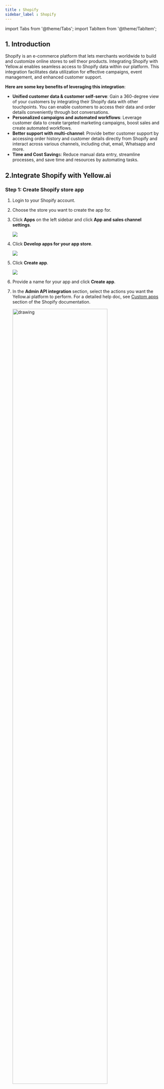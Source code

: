 ```yaml
---
title : Shopify
sidebar_label : Shopify
---
```


import Tabs from '@theme/Tabs';
import TabItem from '@theme/TabItem';

## 1. Introduction

Shopify is an e-commerce platform that lets merchants worldwide to build and customize online stores to sell theor products. Integrating Shopify with Yellow.ai enables seamless access to Shopify data within our platform. This integration facilitates data utilization for effective campaigns, event management, and enhanced customer support. 

**Here are some key benefits of leveraging this integration**:

* **Unified customer data & customer self-serve**: Gain a 360-degree view of your customers by integrating their Shopify data with other touchpoints. You can enable customers to access their data and order details conveniently through bot conversations.
* **Personalized campaigns and automated workflows**: Leverage customer data to create targeted marketing campaigns, boost sales and create automated workflows.
* **Better support with multi-channel**: Provide better customer support by accessing order history and customer details directly from Shopify and interact across various channels, including chat, email, Whatsapp and more.
* **Time and Cost Saving**s: Reduce manual data entry, streamline processes, and save time and resources by automating tasks.


## 2.Integrate Shopify with Yellow.ai

### Step 1: Create Shopify store app

1. Login to your Shopify account.
2. Choose the store you want to create the app for.
3. Click **Apps** on the left sidebar and click **App and sales channel settings**.

   ![](https://i.imgur.com/QbXxgpt.jpg)
4. Click **Develop apps for your app store**.

   ![](https://i.imgur.com/2RMAFEX.png)

5. Click **Create app**.

   ![](https://i.imgur.com/9wGLsYQ.png)
6. Provide a name for your app and click **Create app**.
7. In the **Admin API integration** section, select the actions you want the Yellow.ai platform to perform. For a detailed help doc, see [Custom apps](https://help.shopify.com/en/manual/apps/custom-apps) section of the Shopify documentation.

   <img src="https://i.imgur.com/vDx7dQ1.png" alt="drawing" width="80%"/>
  

8. In **Shopify admin**, choose both *Read* and *Write* access to following scopes.

  <img src="https://i.imgur.com/ULr6bbW.png" width="70%"/>

  Scope | Description
  ------ | ----------
  Customers | Access and manage customers, including their addresses, order history, and segments.
  Orders | Retrieve and manage orders, transactions, fulfillments, and abandoned checkouts.
  Products | View and manage products, variants, and collections.
  Returns | View and manage return orders.
  Script tags | View and manage javascript tags for store front and order status pages.


### Step 2: Get Admin API access credentials

* Go to **API credentials** section and copy the **Admin API access token** and **API secret key**.

   ![](https://i.imgur.com/GoqZ8fk.png)


### Step 3: Connect the Shopify Store App with Yellow.ai

You need to use the API token to establish integration with Yellow.ai as explained below:

1. Go to the [yellow.ai platform].
2. Go to the bot and navigate to **Integrations**.

   
   <img src="https://i.imgur.com/ctLEU4H.png" alt="drawing" width="65%"/>

3. Type shopify in the **Search** box, and select **Shopify Shop** from the list.
4. Scroll down to **Add account** and fill in the required details.

   ![](https://i.imgur.com/UFJlKRz.png)

   Option | Description
   ------ | -----------
   **Give accout name** | Provide a name to Shopify account to be connected. 
   **Shop Name** | Name of your shop in Shopify. The shop name should be taken from the Shopify store URL, for example if the merchant store URL is yellowxyz.myshopify.com,the shop name would be yellowxyz.
   **Admin API Access Token** | Copy and paste this from your Shopify store (refer step 8). Please only enter the Admin API access token that is displayed during the app creation process on Shopify.
   **API Secret Key** | Copy and paste this from your Shopify store (refer step 8)
   **Domain name** | Domain name refers to the URL or web address that directs customers to your online store. For example, yellowxyz.myshopify.com.



5. Click **Connect**.

   If the integration is successful, You can see the **Shopify Shop** app on the **Integrations** page. With this, the connection has been established between the integration app and your Shopify account.


:::note
Please ensure that you enter your store name exactly as it is in the **Shopify** account.
:::

***



## 3. Shopify user data syncing in User 360/Engage

This integration automates the creation of user records in User 360 using Shopify event data. By default, it is configured to capture userIds, emails, and phone numbers. Additionally, the integration enables the automatic synchronization of the following event data with User 360. This empowers User 360 as a valuable resource for personalized and effective user engagement strategies.

### Supported standard user properties from Shopify events

The following standard user properties are automatically added or updated in User 360 directly from Shopify events.

* userId
* email
* firstName
* phone
* city
* country



### Supported Shopify events syncing in User 360

The integration enables the automatic synchronization of the following event data with User 360. This empowers User 360 as a valuable resource for personalized and effective user engagement strategies.

   <img src="https://i.imgur.com/1WBYJEt.png"/>


The following table provides a comprehensive list of Shopify events along with their descriptions and sample use cases.



  | Event  | Description    | Sample use cases      |
  |--------|----------------|----------------------|
  | shopifyNewOrder  | A new order is created in the Shopify store.   | Trigger order confirmation email or update inventory when a new order is created in your Shopify store.                                  |
  | shopifyNewProduct  | A new product has been added to the Shopify store.  | Update product catalog, create product listings, or send a WhatsApp notification when a new product is added to your Shopify store.  |
  | shopifyOrderCancelled | An order is cancelled. | Handle order cancellation: Update inventory levels, refund payments, or notify customers when their orders are canceled. |
  | shopifyOrderFulfilled | An order was fulfilled or completed.   | Update shipping information, send shipping notifications to the customer, or update order status when an order is fulfilled or completed.  |
  | shopifyOrderPaid      | Payment made for an order. | Send payment receipt, or update financial record when a payment is made for an order.   |
  | shopifyRefundCreated  | A refund was created for an order.  | Update financial records, notify customers about their refund, or adjust inventory levels when a refund is issued for an order. |
  | shopifyReturnRequest | A return request is initiated. | Helpful for handling return-related processes, such as notifying customers and managing inventory. |
  | shopifyNewCustomer    | A new customer is registered.  | Add the customer to User 360, send welcome email, or track customer acquisition when a new customer registers in your Shopify store. |
  | shopifyCustomerUpdate | A customer’s profile details have been updated. | Keep your customer database up to date or send profile change notification when a customer's profile details are updated. |
  | shopifyCheckoutCreated| Order checkout is initiated in Shopify. | Track order progress when an order checkout is initiated in your Shopify store.    |
  | shopifyOrdersUpdated  | Shopify order is updated.  | Monitor order changes, adjust inventory, or notify the customer on order updates to handle order updates in Shopify store.  |
  | shopifyCartCreate     | A cart is created in Shopify.   | Track shopping cart activity, gather data on abandoned carts, or initiate cart-related marketing efforts when a cart is created in Shopify store. |


:::note
To know how to run campaigns based on Shopify events, see [here](#run-campaigns-based-on-shopify-events).
:::

### Payload samples of Shopify events in User 360

The following are the event schemas associated with various Shopify events. These event schemas define the structure and data that get sent to the CDP when specific events occur in your Shopify store.

<Tabs class="tabs-schema">


<TabItem value="shopifyCartCreate" label="shopifyCartCreate" default>

**From SDK**

```js
{
    "token": "c1-830e691d16f1093cfcde75960320d9cd",
    "note": "",
    "attributes": {},
    "original_total_price": 3000,
    "total_price": 3000,
    "total_discount": 0,
    "total_weight": 0,
    "item_count": 1,
    "items": [
        {
            "id": 43453026762901,
            "properties": {},
            "quantity": 1,
            "variant_id": 43453026762901,
            "key": "43453026762901:159c30471db14672fe636da24f9346f2",
            "title": "Adania Pant - Black",
            "price": 3000,
            "original_price": 3000,
            "discounted_price": 3000,
            "line_price": 3000,
            "original_line_price": 3000,
            "total_discount": 0,
            "discounts": [],
            "sku": "",
            "grams": 0,
            "vendor": "twewr",
            "taxable": true,
            "product_id": 7907558064277,
            "product_has_only_default_variant": false,
            "gift_card": false,
            "final_price": 3000,
            "final_line_price": 3000,
            "url": "/products/adania-pant?variant=43453026762901",
            "featured_image": {
                "aspect_ratio": 0.714,
                "alt": "Adania Pant",
                "height": 2048,
                "url": "https://cdn.shopify.com/s/files/1/0458/0252/0725/files/2015-03-30_Jake_Look_16_20656_16533.jpg?v=1684943817",
                "width": 1462
            },
            "image": "https://cdn.shopify.com/s/files/1/0458/0252/0725/files/2015-03-30_Jake_Look_16_20656_16533.jpg?v=1684943817",
            "handle": "adania-pant",
            "requires_shipping": true,
            "product_type": "",
            "product_title": "Adania Pant",
            "product_description": "\\nThis is a demonstration store. You can purchase products like this from Baby & Company\\nSuper stretch Adaina Pant offers the classic skinny with all the fun bits. Zip closure at back with concealed zip openings at ankles. By Malene Birger. Color Blue.  90% Polyamide, 10% Elastane. Made in China. Ashley is wearing a European 36. ",
            "variant_title": "Black",
            "variant_options": [
                "Black"
            ],
            "options_with_values": [
                {
                    "name": "Color",
                    "value": "Black"
                }
            ],
            "line_level_discount_allocations": [],
            "line_level_total_discount": 0,
            "quantity_rule": {
                "min": 1,
                "max": null,
                "increment": 1
            },
            "has_components": false
        }
    ],
    "requires_shipping": true,
    "currency": "INR",
    "items_subtotal_price": 3000,
    "cart_level_discount_applications": [],
    "userId": "x1660667398488_WIv23Iv-fr-McW_SZme-l"
}


```

</TabItem>



<TabItem value="ShopifyCheckoutCreated" label="ShopifyCheckoutCreated" default>

```js
{
    "id": 35481578373269,
    "token": "3d58ad45d661cd34d882fda5c68a36b8",
    "cart_token": "c1-830e691d16f1093cfcde75960320d9cd",
    "email": null,
    "gateway": null,
    "buyer_accepts_marketing": false,
    "buyer_accepts_sms_marketing": false,
    "sms_marketing_phone": null,
    "created_at": "2023-09-22T12:13:51+00:00",
    "updated_at": "2023-09-22T08:13:59-04:00",
    "landing_site": "/",
    "note": "",
    "note_attributes": [],
    "referring_site": "",
    "shipping_lines": [],
    "shipping_address": [],
    "taxes_included": false,
    "total_weight": 0,
    "currency": "INR",
    "completed_at": null,
    "phone": null,
    "customer_locale": "en-IN",
    "line_items": [
        {
            "key": "43453026762901",
            "fulfillment_service": "manual",
            "gift_card": false,
            "grams": 0,
            "presentment_title": "Adania Pant",
            "presentment_variant_title": "Black",
            "product_id": 7907558064277,
            "quantity": 1,
            "requires_shipping": true,
            "sku": "",
            "tax_lines": [
                {
                    "position": 1,
                    "price": "2.70",
                    "rate": 0.09,
                    "title": "CGST",
                    "source": "Shopify",
                    "compare_at": null,
                    "zone": "country",
                    "channel_liable": false,
                    "identifier": null
                }
            ],
            "taxable": true,
            "title": "Adania Pant",
            "variant_id": 43453026762901,
            "variant_title": "Black",
            "variant_price": "30.00",
            "vendor": "twewr",
            "unit_price_measurement": {
                "measured_type": null,
                "quantity_value": null,
                "quantity_unit": null,
                "reference_value": null,
                "reference_unit": null
            },
            "compare_at_price": null,
            "line_price": "30.00",
            "price": "30.00",
            "applied_discounts": [],
            "destination_location_id": null,
            "user_id": null,
            "rank": null,
            "origin_location_id": null,
            "properties": null
        }
    ],
    "name": "#35481578373269",
    "abandoned_checkout_url": "https://twewr.myshopify.com/45802520725/checkouts/ac/c1-830e691d16f1093cfcde75960320d9cd/recover?key=a745691198001ff07b2f08d7233541a8",
    "discount_codes": [],
    "tax_lines": [
        {
            "price": "2.70",
            "rate": 0.09,
            "title": "CGST"
        }
    ],
    "presentment_currency": "INR",
    "source_name": "web",
    "total_line_items_price": "30.00",
    "total_tax": "2.70",
    "total_discounts": "0.00",
    "subtotal_price": "30.00",
    "total_price": "32.70",
    "total_duties": "0.00",
    "device_id": null,
    "user_id": null,
    "location_id": null,
    "source_identifier": null,
    "source_url": null,
    "source": null,
    "closed_at": null
}


```

</TabItem>

  
<TabItem value="shopifyNewOrder" label="shopifyNewOrder" default>


```json
{
    "id": 5159806763157,
    "admin_graphql_api_id": "gid://shopify/Order/5159806763157",
    "app_id": 580111,
    "browser_ip": "49.43.249.107",
    "buyer_accepts_marketing": false,
    "cancel_reason": null,
    "cancelled_at": null,
    "cart_token": "c1-830e691d16f1093cfcde75960320d9cd",
    "checkout_id": 35481578373269,
    "checkout_token": "3d58ad45d661cd34d882fda5c68a36b8",
    "client_details": {
        "accept_language": "en-IN",
        "browser_height": null,
        "browser_ip": "49.43.249.107",
        "browser_width": null,
        "session_hash": null,
        "user_agent": "Mozilla/5.0 (Macintosh; Intel Mac OS X 10_15_7) AppleWebKit/537.36 (KHTML, like Gecko) Chrome/116.0.0.0 Safari/537.36"
    },
    "closed_at": null,
    "company": null,
    "confirmation_number": "XPLMPXRME",
    "confirmed": true,
    "contact_email": "tom@gmail.com",
    "created_at": "2023-09-22T08:14:46-04:00",
    "currency": "INR",
    "current_subtotal_price": "30.00",
    "current_subtotal_price_set": {
        "shop_money": {
            "amount": "30.00",
            "currency_code": "INR"
        },
        "presentment_money": {
            "amount": "30.00",
            "currency_code": "INR"
        }
    },
    "current_total_additional_fees_set": null,
    "current_total_discounts": "0.00",
    "current_total_discounts_set": {
        "shop_money": {
            "amount": "0.00",
            "currency_code": "INR"
        },
        "presentment_money": {
            "amount": "0.00",
            "currency_code": "INR"
        }
    },
    "current_total_duties_set": null,
    "current_total_price": "30.00",
    "current_total_price_set": {
        "shop_money": {
            "amount": "30.00",
            "currency_code": "INR"
        },
        "presentment_money": {
            "amount": "30.00",
            "currency_code": "INR"
        }
    },
    "current_total_tax": "0.00",
    "current_total_tax_set": {
        "shop_money": {
            "amount": "0.00",
            "currency_code": "INR"
        },
        "presentment_money": {
            "amount": "0.00",
            "currency_code": "INR"
        }
    },
    "customer_locale": "en-IN",
    "device_id": null,
    "discount_codes": [],
    "email": "tom@gmail.com",
    "estimated_taxes": false,
    "financial_status": "paid",
    "fulfillment_status": null,
    "landing_site": "/",
    "landing_site_ref": null,
    "location_id": null,
    "merchant_of_record_app_id": null,
    "name": "#1085",
    "note": null,
    "note_attributes": [],
    "number": 85,
    "order_number": 1085,
    "order_status_url": "https://twewr.myshopify.com/45802520725/orders/24a0946393b4889192c0d7056751e889/authenticate?key=c60f3a72f52578b00cc7cb8551811cbc",
    "original_total_additional_fees_set": null,
    "original_total_duties_set": null,
    "payment_gateway_names": [
        "bogus"
    ],
    "phone": null,
    "po_number": null,
    "presentment_currency": "INR",
    "processed_at": "2023-09-22T08:14:43-04:00",
    "reference": "6925f7d584e825b7f3fdbf5de7b3a5e1",
    "referring_site": "",
    "source_identifier": "6925f7d584e825b7f3fdbf5de7b3a5e1",
    "source_name": "web",
    "source_url": null,
    "subtotal_price": "30.00",
    "subtotal_price_set": {
        "shop_money": {
            "amount": "30.00",
            "currency_code": "INR"
        },
        "presentment_money": {
            "amount": "30.00",
            "currency_code": "INR"
        }
    },
    "tags": "",
    "tax_exempt": false,
    "tax_lines": [],
    "taxes_included": false,
    "test": true,
    "token": "24a0946393b4889192c0d7056751e889",
    "total_discounts": "0.00",
    "total_discounts_set": {
        "shop_money": {
            "amount": "0.00",
            "currency_code": "INR"
        },
        "presentment_money": {
            "amount": "0.00",
            "currency_code": "INR"
        }
    },
    "total_line_items_price": "30.00",
    "total_line_items_price_set": {
        "shop_money": {
            "amount": "30.00",
            "currency_code": "INR"
        },
        "presentment_money": {
            "amount": "30.00",
            "currency_code": "INR"
        }
    },
    "total_outstanding": "0.00",
    "total_price": "30.00",
    "total_price_set": {
        "shop_money": {
            "amount": "30.00",
            "currency_code": "INR"
        },
        "presentment_money": {
            "amount": "30.00",
            "currency_code": "INR"
        }
    },
    "total_shipping_price_set": {
        "shop_money": {
            "amount": "0.00",
            "currency_code": "INR"
        },
        "presentment_money": {
            "amount": "0.00",
            "currency_code": "INR"
        }
    },
    "total_tax": "0.00",
    "total_tax_set": {
        "shop_money": {
            "amount": "0.00",
            "currency_code": "INR"
        },
        "presentment_money": {
            "amount": "0.00",
            "currency_code": "INR"
        }
    },
    "total_tip_received": "0.00",
    "total_weight": 0,
    "updated_at": "2023-09-22T08:14:47-04:00",
    "user_id": null,
    "billing_address": {
        "first_name": null,
        "address1": "Chennai",
        "phone": "90909 09090",
        "city": "Chennai",
        "zip": "600012",
        "province": "Tamil Nadu",
        "country": "India",
        "last_name": "Baid",
        "address2": "Chennai",
        "company": null,
        "latitude": 13.098633,
        "longitude": 80.2596083,
        "name": "Baid",
        "country_code": "IN",
        "province_code": "TN"
    },
    "customer": {
        "id": 6989864763541,
        "email": "tom@gmail.com",
        "accepts_marketing": false,
        "created_at": "2023-09-22T08:14:44-04:00",
        "updated_at": "2023-09-22T08:14:46-04:00",
        "first_name": null,
        "last_name": "Baid",
        "state": "disabled",
        "note": null,
        "verified_email": true,
        "multipass_identifier": null,
        "tax_exempt": false,
        "phone": null,
        "email_marketing_consent": {
            "state": "not_subscribed",
            "opt_in_level": "single_opt_in",
            "consent_updated_at": null
        },
        "sms_marketing_consent": null,
        "tags": "",
        "currency": "INR",
        "accepts_marketing_updated_at": "2023-09-22T08:14:44-04:00",
        "marketing_opt_in_level": null,
        "tax_exemptions": [],
        "admin_graphql_api_id": "gid://shopify/Customer/6989864763541",
        "default_address": {
            "id": 8320474546325,
            "customer_id": 6989864763541,
            "first_name": null,
            "last_name": "Baid",
            "company": null,
            "address1": "Chennai",
            "address2": "Chennai",
            "city": "Chennai",
            "province": "Tamil Nadu",
            "country": "India",
            "zip": "600012",
            "phone": "90909 09090",
            "name": "Baid",
            "province_code": "TN",
            "country_code": "IN",
            "country_name": "India",
            "default": true
        }
    },
    "discount_applications": [],
    "fulfillments": [],
    "line_items": [
        {
            "id": 12623712354453,
            "admin_graphql_api_id": "gid://shopify/LineItem/12623712354453",
            "fulfillable_quantity": 1,
            "fulfillment_service": "manual",
            "fulfillment_status": null,
            "gift_card": false,
            "grams": 0,
            "name": "Adania Pant - Black",
            "price": "30.00",
            "price_set": {
                "shop_money": {
                    "amount": "30.00",
                    "currency_code": "INR"
                },
                "presentment_money": {
                    "amount": "30.00",
                    "currency_code": "INR"
                }
            },
            "product_exists": true,
            "product_id": 7907558064277,
            "properties": [],
            "quantity": 1,
            "requires_shipping": true,
            "sku": "",
            "taxable": true,
            "title": "Adania Pant",
            "total_discount": "0.00",
            "total_discount_set": {
                "shop_money": {
                    "amount": "0.00",
                    "currency_code": "INR"
                },
                "presentment_money": {
                    "amount": "0.00",
                    "currency_code": "INR"
                }
            },
            "variant_id": 43453026762901,
            "variant_inventory_management": "shopify",
            "variant_title": "Black",
            "vendor": "twewr",
            "tax_lines": [],
            "duties": [],
            "discount_allocations": []
        }
    ],
    "payment_terms": null,
    "refunds": [],
    "shipping_address": {
        "first_name": null,
        "address1": "Chennai",
        "phone": "90909 09090",
        "city": "Chennai",
        "zip": "600012",
        "province": "Tamil Nadu",
        "country": "India",
        "last_name": "Baid",
        "address2": "Chennai",
        "company": null,
        "latitude": 13.098633,
        "longitude": 80.2596083,
        "name": "Baid",
        "country_code": "IN",
        "province_code": "TN"
    },
    "shipping_lines": [
        {
            "id": 4303065809045,
            "carrier_identifier": "650f1a14fa979ec5c74d063e968411d4",
            "code": "Standard",
            "discounted_price": "0.00",
            "discounted_price_set": {
                "shop_money": {
                    "amount": "0.00",
                    "currency_code": "INR"
                },
                "presentment_money": {
                    "amount": "0.00",
                    "currency_code": "INR"
                }
            },
            "phone": null,
            "price": "0.00",
            "price_set": {
                "shop_money": {
                    "amount": "0.00",
                    "currency_code": "INR"
                },
                "presentment_money": {
                    "amount": "0.00",
                    "currency_code": "INR"
                }
            },
            "requested_fulfillment_service_id": null,
            "source": "shopify",
            "title": "Standard",
            "tax_lines": [],
            "discount_allocations": []
        }
    ]
}

```

</TabItem>

<TabItem value="shopifyOrderFulfilled" label="shopifyOrderFulfilled" default>

```js
{
  "id": 820982911946154500,
  "admin_graphql_api_id": "gid://shopify/Order/820982911946154508",
  "app_id": null,
  "browser_ip": null,
  "buyer_accepts_marketing": true,
  "cancel_reason": "customer",
  "cancelled_at": "2021-12-31T19:00:00-05:00",
  "cart_token": null,
  "checkout_id": null,
  "checkout_token": null,
  "closed_at": null,
  "confirmed": false,
  "contact_email": "jon@example.com",
  "created_at": "2021-12-31T19:00:00-05:00",
  "currency": "USD",
  "current_subtotal_price": "398.00",
  "current_subtotal_price_set": {
    "shop_money": {
      "amount": "398.00",
      "currency_code": "USD"
    },
    "presentment_money": {
      "amount": "398.00",
      "currency_code": "USD"
    }
  },
  "current_total_discounts": "0.00",
  "current_total_discounts_set": {
    "shop_money": {
      "amount": "0.00",
      "currency_code": "USD"
    },
    "presentment_money": {
      "amount": "0.00",
      "currency_code": "USD"
    }
  },
  "current_total_duties_set": null,
  "current_total_price": "398.00",
  "current_total_price_set": {
    "shop_money": {
      "amount": "398.00",
      "currency_code": "USD"
    },
    "presentment_money": {
      "amount": "398.00",
      "currency_code": "USD"
    }
  },
  "current_total_tax": "0.00",
  "current_total_tax_set": {
    "shop_money": {
      "amount": "0.00",
      "currency_code": "USD"
    },
    "presentment_money": {
      "amount": "0.00",
      "currency_code": "USD"
    }
  },
  "customer_locale": "en",
  "device_id": null,
  "discount_codes": [],
  "email": "jon@example.com",
  "estimated_taxes": false,
  "financial_status": "voided",
  "fulfillment_status": "pending",
  "gateway": null,
  "landing_site": null,
  "landing_site_ref": null,
  "location_id": null,
  "merchant_of_record_app_id": null,
  "name": "#9999",
  "note": null,
  "note_attributes": [],
  "number": 234,
  "order_number": 1234,
  "order_status_url": "https://jsmith.myshopify.com/548380009/orders/123456abcd/authenticate?key=abcdefg",
  "original_total_duties_set": null,
  "payment_gateway_names": [
    "visa",
    "bogus"
  ],
  "phone": null,
  "presentment_currency": "USD",
  "processed_at": null,
  "processing_method": "",
  "reference": null,
  "referring_site": null,
  "source_identifier": null,
  "source_name": "web",
  "source_url": null,
  "subtotal_price": "388.00",
  "subtotal_price_set": {
    "shop_money": {
      "amount": "388.00",
      "currency_code": "USD"
    },
    "presentment_money": {
      "amount": "388.00",
      "currency_code": "USD"
    }
  },
  "tags": "",
  "tax_lines": [],
  "taxes_included": false,
  "test": true,
  "token": "123456abcd",
  "total_discounts": "20.00",
  "total_discounts_set": {
    "shop_money": {
      "amount": "20.00",
      "currency_code": "USD"
    },
    "presentment_money": {
      "amount": "20.00",
      "currency_code": "USD"
    }
  },
  "total_line_items_price": "398.00",
  "total_line_items_price_set": {
    "shop_money": {
      "amount": "398.00",
      "currency_code": "USD"
    },
    "presentment_money": {
      "amount": "398.00",
      "currency_code": "USD"
    }
  },
  "total_outstanding": "398.00",
  "total_price": "388.00",
  "total_price_set": {
    "shop_money": {
      "amount": "388.00",
      "currency_code": "USD"
    },
    "presentment_money": {
      "amount": "388.00",
      "currency_code": "USD"
    }
  },
  "total_shipping_price_set": {
    "shop_money": {
      "amount": "10.00",
      "currency_code": "USD"
    },
    "presentment_money": {
      "amount": "10.00",
      "currency_code": "USD"
    }
  },
  "total_tax": "0.00",
  "total_tax_set": {
    "shop_money": {
      "amount": "0.00",
      "currency_code": "USD"
    },
    "presentment_money": {
      "amount": "0.00",
      "currency_code": "USD"
    }
  },
  "total_tip_received": "0.00",
  "total_weight": 0,
  "updated_at": "2021-12-31T19:00:00-05:00",
  "user_id": null,
  "billing_address": {
    "first_name": "Steve",
    "address1": "123 Shipping Street",
    "phone": "555-555-SHIP",
    "city": "Shippington",
    "zip": "40003",
    "province": "Kentucky",
    "country": "United States",
    "last_name": "Shipper",
    "address2": null,
    "company": "Shipping Company",
    "latitude": null,
    "longitude": null,
    "name": "Steve Shipper",
    "country_code": "US",
    "province_code": "KY"
  },
  "customer": {
    "id": 115310627314723950,
    "email": "john@example.com",
    "accepts_marketing": false,
    "created_at": null,
    "updated_at": null,
    "first_name": "John",
    "last_name": "Smith",
    "state": "disabled",
    "note": null,
    "verified_email": true,
    "multipass_identifier": null,
    "tax_exempt": false,
    "phone": null,
    "email_marketing_consent": {
      "state": "not_subscribed",
      "opt_in_level": null,
      "consent_updated_at": null
    },
    "sms_marketing_consent": null,
    "tags": "",
    "currency": "USD",
    "accepts_marketing_updated_at": null,
    "marketing_opt_in_level": null,
    "tax_exemptions": [],
    "admin_graphql_api_id": "gid://shopify/Customer/115310627314723954",
    "default_address": {
      "id": 715243470612851200,
      "customer_id": 115310627314723950,
      "first_name": null,
      "last_name": null,
      "company": null,
      "address1": "123 Elm St.",
      "address2": null,
      "city": "Ottawa",
      "province": "Ontario",
      "country": "Canada",
      "zip": "K2H7A8",
      "phone": "123-123-1234",
      "name": "",
      "province_code": "ON",
      "country_code": "CA",
      "country_name": "Canada",
      "default": true
    }
  },
  "discount_applications": [],
  "fulfillments": [],
  "line_items": [
    {
      "id": 866550311766439000,
      "admin_graphql_api_id": "gid://shopify/LineItem/866550311766439020",
      "fulfillable_quantity": 1,
      "fulfillment_service": "manual",
      "fulfillment_status": null,
      "gift_card": false,
      "grams": 567,
      "name": "IPod Nano - 8GB",
      "price": "199.00",
      "price_set": {
        "shop_money": {
          "amount": "199.00",
          "currency_code": "USD"
        },
        "presentment_money": {
          "amount": "199.00",
          "currency_code": "USD"
        }
      },
      "product_exists": true,
      "product_id": 632910392,
      "properties": [],
      "quantity": 1,
      "requires_shipping": true,
      "sku": "IPOD2008PINK",
      "taxable": true,
      "title": "IPod Nano - 8GB",
      "total_discount": "0.00",
      "total_discount_set": {
        "shop_money": {
          "amount": "0.00",
          "currency_code": "USD"
        },
        "presentment_money": {
          "amount": "0.00",
          "currency_code": "USD"
        }
      },
      "variant_id": 808950810,
      "variant_inventory_management": "shopify",
      "variant_title": null,
      "vendor": null,
      "tax_lines": [],
      "duties": [],
      "discount_allocations": []
    },
    {
      "id": 141249953214522980,
      "admin_graphql_api_id": "gid://shopify/LineItem/141249953214522974",
      "fulfillable_quantity": 1,
      "fulfillment_service": "manual",
      "fulfillment_status": null,
      "gift_card": false,
      "grams": 567,
      "name": "IPod Nano - 8GB",
      "price": "199.00",
      "price_set": {
        "shop_money": {
          "amount": "199.00",
          "currency_code": "USD"
        },
        "presentment_money": {
          "amount": "199.00",
          "currency_code": "USD"
        }
      },
      "product_exists": true,
      "product_id": 632910392,
      "properties": [],
      "quantity": 1,
      "requires_shipping": true,
      "sku": "IPOD2008PINK",
      "taxable": true,
      "title": "IPod Nano - 8GB",
      "total_discount": "0.00",
      "total_discount_set": {
        "shop_money": {
          "amount": "0.00",
          "currency_code": "USD"
        },
        "presentment_money": {
          "amount": "0.00",
          "currency_code": "USD"
        }
      },
      "variant_id": 808950810,
      "variant_inventory_management": "shopify",
      "variant_title": null,
      "vendor": null,
      "tax_lines": [],
      "duties": [],
      "discount_allocations": []
    }
  ],
  "payment_details": {
    "credit_card_bin": null,
    "avs_result_code": null,
    "cvv_result_code": null,
    "credit_card_number": "•••• •••• •••• 1234",
    "credit_card_company": "Visa",
    "buyer_action_info": null,
    "credit_card_name": null,
    "credit_card_wallet": null,
    "credit_card_expiration_month": null,
    "credit_card_expiration_year": null
  },
  "payment_terms": null,
  "refunds": [],
  "shipping_address": {
    "first_name": "Steve",
    "address1": "123 Shipping Street",
    "phone": "555-555-SHIP",
    "city": "Shippington",
    "zip": "40003",
    "province": "Kentucky",
    "country": "United States",
    "last_name": "Shipper",
    "address2": null,
    "company": "Shipping Company",
    "latitude": null,
    "longitude": null,
    "name": "Steve Shipper",
    "country_code": "US",
    "province_code": "KY"
  },
  "shipping_lines": [
    {
      "id": 271878346596884000,
      "carrier_identifier": null,
      "code": null,
      "delivery_category": null,
      "discounted_price": "10.00",
      "discounted_price_set": {
        "shop_money": {
          "amount": "10.00",
          "currency_code": "USD"
        },
        "presentment_money": {
          "amount": "10.00",
          "currency_code": "USD"
        }
      },
      "phone": null,
      "price": "10.00",
      "price_set": {
        "shop_money": {
          "amount": "10.00",
          "currency_code": "USD"
        },
        "presentment_money": {
          "amount": "10.00",
          "currency_code": "USD"
        }
      },
      "requested_fulfillment_service_id": null,
      "source": "shopify",
      "title": "Generic Shipping",
      "tax_lines": [],
      "discount_allocations": []
    }
  ]
}

```

</TabItem>


<TabItem value="ShopifyOrdersUpdated" label="ShopifyOrdersUpdated" default>

```js
{
    "id": 5159806763157,
    "admin_graphql_api_id": "gid://shopify/Order/5159806763157",
    "app_id": 580111,
    "browser_ip": "49.43.249.107",
    "buyer_accepts_marketing": false,
    "cancel_reason": null,
    "cancelled_at": null,
    "cart_token": "c1-830e691d16f1093cfcde75960320d9cd",
    "checkout_id": 35481578373269,
    "checkout_token": "3d58ad45d661cd34d882fda5c68a36b8",
    "client_details": {
        "accept_language": "en-IN",
        "browser_height": null,
        "browser_ip": "49.43.249.107",
        "browser_width": null,
        "session_hash": null,
        "user_agent": "Mozilla/5.0 (Macintosh; Intel Mac OS X 10_15_7) AppleWebKit/537.36 (KHTML, like Gecko) Chrome/116.0.0.0 Safari/537.36"
    },
    "closed_at": null,
    "company": null,
    "confirmation_number": "XPLMPXRME",
    "confirmed": true,
    "contact_email": "tom@gmail.com",
    "created_at": "2023-09-22T08:14:46-04:00",
    "currency": "INR",
    "current_subtotal_price": "30.00",
    "current_subtotal_price_set": {
        "shop_money": {
            "amount": "30.00",
            "currency_code": "INR"
        },
        "presentment_money": {
            "amount": "30.00",
            "currency_code": "INR"
        }
    },
    "current_total_additional_fees_set": null,
    "current_total_discounts": "0.00",
    "current_total_discounts_set": {
        "shop_money": {
            "amount": "0.00",
            "currency_code": "INR"
        },
        "presentment_money": {
            "amount": "0.00",
            "currency_code": "INR"
        }
    },
    "current_total_duties_set": null,
    "current_total_price": "30.00",
    "current_total_price_set": {
        "shop_money": {
            "amount": "30.00",
            "currency_code": "INR"
        },
        "presentment_money": {
            "amount": "30.00",
            "currency_code": "INR"
        }
    },
    "current_total_tax": "0.00",
    "current_total_tax_set": {
        "shop_money": {
            "amount": "0.00",
            "currency_code": "INR"
        },
        "presentment_money": {
            "amount": "0.00",
            "currency_code": "INR"
        }
    },
    "customer_locale": "en-IN",
    "device_id": null,
    "discount_codes": [],
    "email": "tom@gmail.com",
    "estimated_taxes": false,
    "financial_status": "paid",
    "fulfillment_status": null,
    "landing_site": "/",
    "landing_site_ref": null,
    "location_id": null,
    "merchant_of_record_app_id": null,
    "name": "#1085",
    "note": null,
    "note_attributes": [],
    "number": 85,
    "order_number": 1085,
    "order_status_url": "https://twewr.myshopify.com/45802520725/orders/24a0946393b4889192c0d7056751e889/authenticate?key=c60f3a72f52578b00cc7cb8551811cbc",
    "original_total_additional_fees_set": null,
    "original_total_duties_set": null,
    "payment_gateway_names": [
        "bogus"
    ],
    "phone": null,
    "po_number": null,
    "presentment_currency": "INR",
    "processed_at": "2023-09-22T08:14:43-04:00",
    "reference": "6925f7d584e825b7f3fdbf5de7b3a5e1",
    "referring_site": "",
    "source_identifier": "6925f7d584e825b7f3fdbf5de7b3a5e1",
    "source_name": "web",
    "source_url": null,
    "subtotal_price": "30.00",
    "subtotal_price_set": {
        "shop_money": {
            "amount": "30.00",
            "currency_code": "INR"
        },
        "presentment_money": {
            "amount": "30.00",
            "currency_code": "INR"
        }
    },
    "tags": "",
    "tax_exempt": false,
    "tax_lines": [],
    "taxes_included": false,
    "test": true,
    "token": "24a0946393b4889192c0d7056751e889",
    "total_discounts": "0.00",
    "total_discounts_set": {
        "shop_money": {
            "amount": "0.00",
            "currency_code": "INR"
        },
        "presentment_money": {
            "amount": "0.00",
            "currency_code": "INR"
        }
    },
    "total_line_items_price": "30.00",
    "total_line_items_price_set": {
        "shop_money": {
            "amount": "30.00",
            "currency_code": "INR"
        },
        "presentment_money": {
            "amount": "30.00",
            "currency_code": "INR"
        }
    },
    "total_outstanding": "0.00",
    "total_price": "30.00",
    "total_price_set": {
        "shop_money": {
            "amount": "30.00",
            "currency_code": "INR"
        },
        "presentment_money": {
            "amount": "30.00",
            "currency_code": "INR"
        }
    },
    "total_shipping_price_set": {
        "shop_money": {
            "amount": "0.00",
            "currency_code": "INR"
        },
        "presentment_money": {
            "amount": "0.00",
            "currency_code": "INR"
        }
    },
    "total_tax": "0.00",
    "total_tax_set": {
        "shop_money": {
            "amount": "0.00",
            "currency_code": "INR"
        },
        "presentment_money": {
            "amount": "0.00",
            "currency_code": "INR"
        }
    },
    "total_tip_received": "0.00",
    "total_weight": 0,
    "updated_at": "2023-09-22T08:14:47-04:00",
    "user_id": null,
    "billing_address": {
        "first_name": null,
        "address1": "Chennai",
        "phone": "90909 09090",
        "city": "Chennai",
        "zip": "600012",
        "province": "Tamil Nadu",
        "country": "India",
        "last_name": "Baid",
        "address2": "Chennai",
        "company": null,
        "latitude": 13.098633,
        "longitude": 80.2596083,
        "name": "Baid",
        "country_code": "IN",
        "province_code": "TN"
    },
    "customer": {
        "id": 6989864763541,
        "email": "tom@gmail.com",
        "accepts_marketing": false,
        "created_at": "2023-09-22T08:14:44-04:00",
        "updated_at": "2023-09-22T08:14:46-04:00",
        "first_name": null,
        "last_name": "Baid",
        "state": "disabled",
        "note": null,
        "verified_email": true,
        "multipass_identifier": null,
        "tax_exempt": false,
        "phone": null,
        "email_marketing_consent": {
            "state": "not_subscribed",
            "opt_in_level": "single_opt_in",
            "consent_updated_at": null
        },
        "sms_marketing_consent": null,
        "tags": "",
        "currency": "INR",
        "accepts_marketing_updated_at": "2023-09-22T08:14:44-04:00",
        "marketing_opt_in_level": null,
        "tax_exemptions": [],
        "admin_graphql_api_id": "gid://shopify/Customer/6989864763541",
        "default_address": {
            "id": 8320474546325,
            "customer_id": 6989864763541,
            "first_name": null,
            "last_name": "Baid",
            "company": null,
            "address1": "Chennai",
            "address2": "Chennai",
            "city": "Chennai",
            "province": "Tamil Nadu",
            "country": "India",
            "zip": "600012",
            "phone": "90909 09090",
            "name": "Baid",
            "province_code": "TN",
            "country_code": "IN",
            "country_name": "India",
            "default": true
        }
    },
    "discount_applications": [],
    "fulfillments": [],
    "line_items": [
        {
            "id": 12623712354453,
            "admin_graphql_api_id": "gid://shopify/LineItem/12623712354453",
            "fulfillable_quantity": 1,
            "fulfillment_service": "manual",
            "fulfillment_status": null,
            "gift_card": false,
            "grams": 0,
            "name": "Adania Pant - Black",
            "price": "30.00",
            "price_set": {
                "shop_money": {
                    "amount": "30.00",
                    "currency_code": "INR"
                },
                "presentment_money": {
                    "amount": "30.00",
                    "currency_code": "INR"
                }
            },
            "product_exists": true,
            "product_id": 7907558064277,
            "properties": [],
            "quantity": 1,
            "requires_shipping": true,
            "sku": "",
            "taxable": true,
            "title": "Adania Pant",
            "total_discount": "0.00",
            "total_discount_set": {
                "shop_money": {
                    "amount": "0.00",
                    "currency_code": "INR"
                },
                "presentment_money": {
                    "amount": "0.00",
                    "currency_code": "INR"
                }
            },
            "variant_id": 43453026762901,
            "variant_inventory_management": "shopify",
            "variant_title": "Black",
            "vendor": "twewr",
            "tax_lines": [],
            "duties": [],
            "discount_allocations": []
        }
    ],
    "payment_terms": null,
    "refunds": [],
    "shipping_address": {
        "first_name": null,
        "address1": "Chennai",
        "phone": "90909 09090",
        "city": "Chennai",
        "zip": "600012",
        "province": "Tamil Nadu",
        "country": "India",
        "last_name": "Baid",
        "address2": "Chennai",
        "company": null,
        "latitude": 13.098633,
        "longitude": 80.2596083,
        "name": "Baid",
        "country_code": "IN",
        "province_code": "TN"
    },
    "shipping_lines": [
        {
            "id": 4303065809045,
            "carrier_identifier": "650f1a14fa979ec5c74d063e968411d4",
            "code": "Standard",
            "discounted_price": "0.00",
            "discounted_price_set": {
                "shop_money": {
                    "amount": "0.00",
                    "currency_code": "INR"
                },
                "presentment_money": {
                    "amount": "0.00",
                    "currency_code": "INR"
                }
            },
            "phone": null,
            "price": "0.00",
            "price_set": {
                "shop_money": {
                    "amount": "0.00",
                    "currency_code": "INR"
                },
                "presentment_money": {
                    "amount": "0.00",
                    "currency_code": "INR"
                }
            },
            "requested_fulfillment_service_id": null,
            "source": "shopify",
            "title": "Standard",
            "tax_lines": [],
            "discount_allocations": []
        }
    ]
}

```

</TabItem>


<TabItem value="shopifyOrderCancelled" label="shopifyOrderCancelled" default>

```js
{
  "id": 820982911946154500,
  "admin_graphql_api_id": "gid://shopify/Order/820982911946154508",
  "app_id": null,
  "browser_ip": null,
  "buyer_accepts_marketing": true,
  "cancel_reason": "customer",
  "cancelled_at": "2021-12-31T19:00:00-05:00",
  "cart_token": null,
  "checkout_id": null,
  "checkout_token": null,
  "closed_at": null,
  "confirmed": false,
  "contact_email": "jon@example.com",
  "created_at": "2021-12-31T19:00:00-05:00",
  "currency": "USD",
  "current_subtotal_price": "398.00",
  "current_subtotal_price_set": {
    "shop_money": {
      "amount": "398.00",
      "currency_code": "USD"
    },
    "presentment_money": {
      "amount": "398.00",
      "currency_code": "USD"
    }
  },
  "current_total_discounts": "0.00",
  "current_total_discounts_set": {
    "shop_money": {
      "amount": "0.00",
      "currency_code": "USD"
    },
    "presentment_money": {
      "amount": "0.00",
      "currency_code": "USD"
    }
  },
  "current_total_duties_set": null,
  "current_total_price": "398.00",
  "current_total_price_set": {
    "shop_money": {
      "amount": "398.00",
      "currency_code": "USD"
    },
    "presentment_money": {
      "amount": "398.00",
      "currency_code": "USD"
    }
  },
  "current_total_tax": "0.00",
  "current_total_tax_set": {
    "shop_money": {
      "amount": "0.00",
      "currency_code": "USD"
    },
    "presentment_money": {
      "amount": "0.00",
      "currency_code": "USD"
    }
  },
  "customer_locale": "en",
  "device_id": null,
  "discount_codes": [],
  "email": "jon@example.com",
  "estimated_taxes": false,
  "financial_status": "voided",
  "fulfillment_status": "pending",
  "gateway": null,
  "landing_site": null,
  "landing_site_ref": null,
  "location_id": null,
  "merchant_of_record_app_id": null,
  "name": "#9999",
  "note": null,
  "note_attributes": [],
  "number": 234,
  "order_number": 1234,
  "order_status_url": "https://jsmith.myshopify.com/548380009/orders/123456abcd/authenticate?key=abcdefg",
  "original_total_duties_set": null,
  "payment_gateway_names": [
    "visa",
    "bogus"
  ],
  "phone": null,
  "presentment_currency": "USD",
  "processed_at": null,
  "processing_method": "",
  "reference": null,
  "referring_site": null,
  "source_identifier": null,
  "source_name": "web",
  "source_url": null,
  "subtotal_price": "388.00",
  "subtotal_price_set": {
    "shop_money": {
      "amount": "388.00",
      "currency_code": "USD"
    },
    "presentment_money": {
      "amount": "388.00",
      "currency_code": "USD"
    }
  },
  "tags": "",
  "tax_lines": [],
  "taxes_included": false,
  "test": true,
  "token": "123456abcd",
  "total_discounts": "20.00",
  "total_discounts_set": {
    "shop_money": {
      "amount": "20.00",
      "currency_code": "USD"
    },
    "presentment_money": {
      "amount": "20.00",
      "currency_code": "USD"
    }
  },
  "total_line_items_price": "398.00",
  "total_line_items_price_set": {
    "shop_money": {
      "amount": "398.00",
      "currency_code": "USD"
    },
    "presentment_money": {
      "amount": "398.00",
      "currency_code": "USD"
    }
  },
  "total_outstanding": "398.00",
  "total_price": "388.00",
  "total_price_set": {
    "shop_money": {
      "amount": "388.00",
      "currency_code": "USD"
    },
    "presentment_money": {
      "amount": "388.00",
      "currency_code": "USD"
    }
  },
  "total_shipping_price_set": {
    "shop_money": {
      "amount": "10.00",
      "currency_code": "USD"
    },
    "presentment_money": {
      "amount": "10.00",
      "currency_code": "USD"
    }
  },
  "total_tax": "0.00",
  "total_tax_set": {
    "shop_money": {
      "amount": "0.00",
      "currency_code": "USD"
    },
    "presentment_money": {
      "amount": "0.00",
      "currency_code": "USD"
    }
  },
  "total_tip_received": "0.00",
  "total_weight": 0,
  "updated_at": "2021-12-31T19:00:00-05:00",
  "user_id": null,
  "billing_address": {
    "first_name": "Steve",
    "address1": "123 Shipping Street",
    "phone": "555-555-SHIP",
    "city": "Shippington",
    "zip": "40003",
    "province": "Kentucky",
    "country": "United States",
    "last_name": "Shipper",
    "address2": null,
    "company": "Shipping Company",
    "latitude": null,
    "longitude": null,
    "name": "Steve Shipper",
    "country_code": "US",
    "province_code": "KY"
  },
  "customer": {
    "id": 115310627314723950,
    "email": "john@example.com",
    "accepts_marketing": false,
    "created_at": null,
    "updated_at": null,
    "first_name": "John",
    "last_name": "Smith",
    "state": "disabled",
    "note": null,
    "verified_email": true,
    "multipass_identifier": null,
    "tax_exempt": false,
    "phone": null,
    "email_marketing_consent": {
      "state": "not_subscribed",
      "opt_in_level": null,
      "consent_updated_at": null
    },
    "sms_marketing_consent": null,
    "tags": "",
    "currency": "USD",
    "accepts_marketing_updated_at": null,
    "marketing_opt_in_level": null,
    "tax_exemptions": [],
    "admin_graphql_api_id": "gid://shopify/Customer/115310627314723954",
    "default_address": {
      "id": 715243470612851200,
      "customer_id": 115310627314723950,
      "first_name": null,
      "last_name": null,
      "company": null,
      "address1": "123 Elm St.",
      "address2": null,
      "city": "Ottawa",
      "province": "Ontario",
      "country": "Canada",
      "zip": "K2H7A8",
      "phone": "123-123-1234",
      "name": "",
      "province_code": "ON",
      "country_code": "CA",
      "country_name": "Canada",
      "default": true
    }
  },
  "discount_applications": [],
  "fulfillments": [],
  "line_items": [
    {
      "id": 866550311766439000,
      "admin_graphql_api_id": "gid://shopify/LineItem/866550311766439020",
      "fulfillable_quantity": 1,
      "fulfillment_service": "manual",
      "fulfillment_status": null,
      "gift_card": false,
      "grams": 567,
      "name": "IPod Nano - 8GB",
      "price": "199.00",
      "price_set": {
        "shop_money": {
          "amount": "199.00",
          "currency_code": "USD"
        },
        "presentment_money": {
          "amount": "199.00",
          "currency_code": "USD"
        }
      },
      "product_exists": true,
      "product_id": 632910392,
      "properties": [],
      "quantity": 1,
      "requires_shipping": true,
      "sku": "IPOD2008PINK",
      "taxable": true,
      "title": "IPod Nano - 8GB",
      "total_discount": "0.00",
      "total_discount_set": {
        "shop_money": {
          "amount": "0.00",
          "currency_code": "USD"
        },
        "presentment_money": {
          "amount": "0.00",
          "currency_code": "USD"
        }
      },
      "variant_id": 808950810,
      "variant_inventory_management": "shopify",
      "variant_title": null,
      "vendor": null,
      "tax_lines": [],
      "duties": [],
      "discount_allocations": []
    },
    {
      "id": 141249953214522980,
      "admin_graphql_api_id": "gid://shopify/LineItem/141249953214522974",
      "fulfillable_quantity": 1,
      "fulfillment_service": "manual",
      "fulfillment_status": null,
      "gift_card": false,
      "grams": 567,
      "name": "IPod Nano - 8GB",
      "price": "199.00",
      "price_set": {
        "shop_money": {
          "amount": "199.00",
          "currency_code": "USD"
        },
        "presentment_money": {
          "amount": "199.00",
          "currency_code": "USD"
        }
      },
      "product_exists": true,
      "product_id": 632910392,
      "properties": [],
      "quantity": 1,
      "requires_shipping": true,
      "sku": "IPOD2008PINK",
      "taxable": true,
      "title": "IPod Nano - 8GB",
      "total_discount": "0.00",
      "total_discount_set": {
        "shop_money": {
          "amount": "0.00",
          "currency_code": "USD"
        },
        "presentment_money": {
          "amount": "0.00",
          "currency_code": "USD"
        }
      },
      "variant_id": 808950810,
      "variant_inventory_management": "shopify",
      "variant_title": null,
      "vendor": null,
      "tax_lines": [],
      "duties": [],
      "discount_allocations": []
    }
  ],
  "payment_details": {
    "credit_card_bin": null,
    "avs_result_code": null,
    "cvv_result_code": null,
    "credit_card_number": "•••• •••• •••• 1234",
    "credit_card_company": "Visa",
    "buyer_action_info": null,
    "credit_card_name": null,
    "credit_card_wallet": null,
    "credit_card_expiration_month": null,
    "credit_card_expiration_year": null
  },
  "payment_terms": null,
  "refunds": [],
  "shipping_address": {
    "first_name": "Steve",
    "address1": "123 Shipping Street",
    "phone": "555-555-SHIP",
    "city": "Shippington",
    "zip": "40003",
    "province": "Kentucky",
    "country": "United States",
    "last_name": "Shipper",
    "address2": null,
    "company": "Shipping Company",
    "latitude": null,
    "longitude": null,
    "name": "Steve Shipper",
    "country_code": "US",
    "province_code": "KY"
  },
  "shipping_lines": [
    {
      "id": 271878346596884000,
      "carrier_identifier": null,
      "code": null,
      "delivery_category": null,
      "discounted_price": "10.00",
      "discounted_price_set": {
        "shop_money": {
          "amount": "10.00",
          "currency_code": "USD"
        },
        "presentment_money": {
          "amount": "10.00",
          "currency_code": "USD"
        }
      },
      "phone": null,
      "price": "10.00",
      "price_set": {
        "shop_money": {
          "amount": "10.00",
          "currency_code": "USD"
        },
        "presentment_money": {
          "amount": "10.00",
          "currency_code": "USD"
        }
      },
      "requested_fulfillment_service_id": null,
      "source": "shopify",
      "title": "Generic Shipping",
      "tax_lines": [],
      "discount_allocations": []
    }
  ]
}

```

</TabItem>

<TabItem value="shopifyNewCustomer" label="shopifyNewCustomer" default>

```js
{
  "userId":"6989864763541",
  "email":"andrew@gmail.com",
  "fistName": "andrew",
  "lastName":"farak",
  "phone": "9909889090",
  "coutry": "IN",
  "sessionId":"ym_1695384819786_bzldxorc5q",
  "source":"shopify"
}

```

</TabItem>


<TabItem value="shopifyReturnRequest" label="shopifyReturnRequest" default>


```json
{
    "id": 3547267221,
    "admin_graphql_api_id": "gid://shopify/Return/3547267221",
    "status": "requested",
    "order": {
        "id": 5196695273621,
        "admin_graphql_api_id": "gid://shopify/Order/5196695273621"
    },
    "total_return_line_items": 1,
    "name": "#1106-R2",
    "return_line_items": [
        {
            "id": 6200524949,
            "admin_graphql_api_id": "gid://shopify/ReturnLineItem/6200524949",
            "fulfillment_line_item": {
                "id": 10736341352597,
                "admin_graphql_api_id": "gid://shopify/FulfillmentLineItem/10736341352597",
                "line_item": {
                    "id": 12695210000533,
                    "admin_graphql_api_id": "gid://shopify/LineItem/12695210000533"
                }
            },
            "quantity": 1,
            "return_reason": "unwanted",
            "return_reason_note": "",
            "customer_note": null
        }
    ],
    "customer": {
        "id": 7029431102139,
        "email": "andrew@gmail.com",
        "accepts_marketing": false,
        "created_at": "2023-10-18T07:18:03-04:00",
        "updated_at": "2023-10-19T06:19:34-04:00",
        "first_name": "Andrew",
        "last_name": "B",
        "state": "disabled",
        "note": null,
        "verified_email": true,
        "multipass_identifier": null,
        "tax_exempt": false,
        "phone": null,
        "email_marketing_consent": {
            "state": "not_subscribed",
            "opt_in_level": "single_opt_in",
            "consent_updated_at": null
        },
        "sms_marketing_consent": null,
        "tags": "",
        "currency": "INR",
        "accepts_marketing_updated_at": "2023-10-18T07:18:03-04:00",
        "marketing_opt_in_level": null,
        "tax_exemptions": [],
        "admin_graphql_api_id": "gid://shopify/Customer/7029431102139",
        "default_address": {
            "id": 836448003234781,
            "customer_id": 7029431102139,
            "first_name": "Andrew",
            "address1": "Kerala",
            "address2": null,
            "city": "Manglore",
            "province": "Kerala",
            "country": "India",
            "zip": "574241",
            "phone": "09008692935",
            "province_code": "KL",
            "country_code": "IN",
            "country_name": "India",
            "default": true
        }
    }
}
```

</TabItem>


</Tabs>


### Run campaigns based on Shopify events

You can initiate Flow campaigns based on Shopify events that you have enabled in Yellow.ai.

In [Flow campaigns](https://docs.yellow.ai/docs/platform_concepts/engagement/flows_campaign), choose **Condition** as *Has done event check* and in **Campaign triggers when user**, choose the event that you want to use to trigger campaigns.

<center><img src="https://i.imgur.com/LC7jd5q.png" width="60%"/></center>

Here are some examples:



<Tabs>
<TabItem value="AbandonedCart" label="Abandoned cart recovery campaign" default>



In an online store on Shopify, you notice that some customers abandon their shopping carts during the checkout process. To recover those potential sales, set up a Flow campaign to automatically send reminders to users who have abandoned their shopping carts on your Shopify store.


**Entry trigger**: `shopifyCartCreate` event

**Exception to trigger notification**: `ShopifyCheckoutCreated` event

**Flow configuration**:


1. **Trigger the flow**: Initiate the campaign when a user adds items to their cart, identify it using the `shopifyCartCreate` event. 

   ![](https://i.imgur.com/qxmCKM3.gif)

2. **Wait condition**: Check if the user has completed the purchase by waiting for the `ShopifyCheckoutCreated` event. Set time delay, say 10 min. If no `ShopifyCheckoutCreated` event is detected within 10 min, proceed to the next step.

   ![](https://i.imgur.com/2210dOW.gif)

3. **Send abandonment reminder**:  If the user has not completed the purchase within the specified time, send a WhatsApp notification. Here is a sample message:

   ![](https://i.imgur.com/MSyaUBa.gif)

   - *Sample Notification Message:* "Hello [User's Name], we noticed you left some wonderful items in your cart. 🛒 Don't miss out on these great finds! Tap here to complete your purchase: [Checkout Link]. Thank you for choosing our store!"


</TabItem>


<TabItem value="newCustomer" label="New customer welcome campaign" default>

When a new customer registers in your Shopify store, initiate a series of welcome emails, introducing them to your products and offering exclusive discounts on their first purchase.

* **Event**: ShopifyNewCustomer
* **Wait time**: Immediately

  <img src="https://i.imgur.com/nI3l6lC.png" width="60%"/>

</TabItem>


<TabItem value="orderConfirmation" label="Order confirmation campaign" default>
When an order is successfully placed (shopifyNewOrder event), send an order confirmation campaign. This includes order details, expected delivery date, and a thank-you message.
</TabItem>

<TabItem value="OrderCancellation" label="Reorder Incentive Campaign" default>

For customers who cancelled an order on Shopify store, trigger a well-crafted campaign aimed at enticing customers to initiate a new transaction. The campaign is designed to re-engage customers who experienced an order cancellation and guide them toward completing a new purchase.

   <img src="https://i.imgur.com/xEneOFU.png" width="60%"/>


* **Event**: ShopifyOrderCancelled
* **Wait time**: 24 hours
* **Sample message**:



```
Subject: Exclusive Offer for Your Next Purchase 🛒

Message:

Dear [Customer's Name],

We noticed that your recent order was canceled, and we're here to make it up to you with an exclusive offer.

To show our appreciation for your continued support, we're pleased to offer you a special 20% discount on your next purchase. Use code: REORDER20 at checkout to enjoy your savings.

We've also handpicked some fantastic product recommendations based on your previous preferences, which we think you'll love:

Recommended Products:

[Product 1]
[Product 2]
[Product 3]

Explore these selections and easily add them to your cart with just a click.

[Shop Now]
```

 

</TabItem>

</Tabs> 


:::note
You will see only events that you have enabled for the bot. For more details, [see how to activate events](#3-activate-shopify-events-you-wish-to-use-in-yellowai).
:::


To know more about Flow campaigns, click [here](https://docs.yellow.ai/docs/platform_concepts/engagement/flows_campaign).

***





## 4. Access Shopify data in bot conversations

Once the integration is set up, Shopify events start flowing to Yellow.ai. These events serve as triggers for bot flows, enabling the creation of personalized conversations, running effective campaigns, storing customer data in User360,personalized responses, data enrichment, and the creation of efficient workflows.


### Supported Shopify events you can use in Studio

The following table provides a comprehensive list of Shopify events along with their descriptions and sample use cases.

  | Event  | Description    | Sample use cases      |
  |--------|----------------|----------------------|
  | shopifyNewOrder  | A new order is created in the Shopify store.   | - Trigger order confirmation emails<br/>- Update inventory when a new order is created in your Shopify store.                           |
  | shopifyNewProduct  | A new product has been added to the Shopify store.  | - Update the product catalog<br/>- Create product listings<br/>- Send WhatsApp notifications when a new product is added to your Shopify store.  |
  | shopifyOrderCancelled | An order is cancelled. | - Handle order cancellations<br/>- Update inventory levels<br/>- Refund payments<br/>- Notify customers when their orders are canceled. |
  | shopifyOrderFulfilled | An order was fulfilled or completed.   |  Update shipping information<br/>- Send shipping notifications to customers<br/>- Update order status when an order is fulfilled or completed.  |
  | shopifyOrderPaid      | Payment made for an order. | - Send payment receipts<br/>- Update financial records when a payment is made for an order.  |
  | shopifyRefundCreated  | A refund was created for an order.  | - Update financial records<br/>- Notify customers about their refunds<br/>- Adjust inventory levels when a refund is issued for an order. |
  | shopifyNewCustomer    | A new customer is registered.  | - Add the customer to User 360<br/>- Send welcome emails<br/>- Track customer acquisition when a new customer registers in your Shopify store. |
  | shopifyCustomerUpdate | A customer’s profile details have been updated. | - Keep your customer database up to date<br/>- Send profile change notifications when a customer's profile details are updated. |
  | shopifyCheckoutCreated| Order checkout is initiated in Shopify. | - Track order progress when an order checkout is initiated in your Shopify store.   |
  | shopifyOrdersUpdated  | Shopify order is updated.  | - Monitor order changes<br/>- Adjust inventory<br/>- Notify the customer about order updates to handle order updates in the Shopify store.  |

### Events enabled by default in Studio

Once your integration is set up, the following events are sent to bot directly are available by default with this integration.

* shopifyRefundCreated
* shopifyNewProduct
* shopifyOrderPaid


:::note
The availability of events within the integration depends on the scopes you have enabled when generating the API token.
 <img src="https://i.imgur.com/Ri1rcX7.png"/>
:::
 
### Activate Shopify events you wish to use in Studio

Apart from the events mentioned in the previous section, you can enable other events that you want to make use in Studio. For a list of events supported in Studio, see [here](#supported-shopify-events-you-can-use-in-studio).

To enable events:

1. Go to **Studio** > **Event** > **Integrations**. You will see all the events related to Shopify with the prefix `shopify<eventName>`.

  <img src="https://i.imgur.com/Qeq0NvS.png"/>

2. Navigate to the event that you want to enable and click on the more options icon > **Activate**.


3. Once you enable required shopify events, you can use these Shopify events to:
  
  * [Trigger bot flows via events](https://docs.yellow.ai/docs/platform_concepts/studio/build/Flows/configureflow#13-trigger-flow-using-event)
  * [Initiate flow campaigns based on events](https://docs.yellow.ai/docs/platform_concepts/engagement/flows_campaign#user-events)
  * [Store user variables that come from user events into user properties](https://docs.yellow.ai/docs/platform_concepts/engagement/cdp/user_data/store_conv_data#store-user-properties-from-bot-conversations)


:::note

**Error: Webhook is failing**: 

* Ensure you have activated the respective event as mentioned above. If your webhook fails more than twice, it will be removed and your application will not receive any notifications.
:::

### Fetch Shopify data in bot conversations

To make use of Shopify events in bot flows:

1. Go to your bot in **Studio** and navigate to the flow where you want to use a Shopify event.

<!--
2. As the first step, collect the customer information. Use the **Question** node to collect the order ID  and store the response in a custom variable (static or dynamic value). Ensure you set the right data type for the [variable](https://docs.yellow.ai/docs/platform_concepts/studio/build/bot-variables).

   ![](https://i.imgur.com/3Nr7T6u.png)

-->

3. Navigate to the Integration node - **Node** > **Integration** > **Shopify Shop**.
   
   <img src="https://i.imgur.com/PygmosI.png" alt="drawing" width="75%"/>


4. Choose your **Account name**
5. Select the respective **Action** that you need to perform. For details of each schema, see [Schema details for different Shopify actions](#schema-details-frr-different-shopify-actions).

5. In **Var** pass the parameter variable that contains the required information in the format `variables.objVariableName.key`. 

   <img src="https://i.imgur.com/X9e1rwL.png" alt="drawing" width="75%"/>

6. Use **Show sample response** to see all the details (in the JSON format) that the function can retrieve.
7. To store the response, use **Store the response in** a [variable](https://docs.yellow.ai/docs/platform_concepts/studio/build/bot-variables). 
   
   <img src="https://i.imgur.com/fMgSeaw.png" alt="drawing" width="55%"/>

8. You can decide which info to display to the user. Use the **Function** node to customise that information in the **Code** tab.
   For example, in the previous screenshot, order details are stored in the variable `order_details`. You can access this data using order_details.order.name.


### Shopify action nodes with Sample payloads

You can see all the Shopify action nodes in **Integration** > **Shopify** node (Refer to the previous section for more details).

The following are some limitations with these action nodes: 

1. **Data Fetch Limitation**: You can retrieve a maximum of 50 records (products/orders/collections etc.) in a single query or request.

2. **Object Size Restriction**: The response object size is limited to 90KB. The data you send or receive should not exceed this limit.

3. **Product Display Limitation**: When displaying product details, you can showcase up to 8 carousel images. This limitation is due to the inability to use a "Next" option to view additional products in subsequent lists.

These points highlight the specific constraints and limitations that users or developers should be aware of when working with this system or application.


<Tabs style="flex-wrap: wrap;">
  
<TabItem value="getOrderDetails" label="getOrderDetails" default>

This function retrieves order details using the provided order ID.

Parameter | Datatype | Example
-------- | --------- | -------
order_id | Number | 632910392


Here is a sample response schema:

```json

{
    "order": {
    "id": 450789469,
    "cancel_reason": null,
    "cancelled_at": null,
    "confirmed": true,
    "email": "bob.norman@example.com",
    "financial_status": "partially_refunded",
    "fulfillment_status": null,
    "name": "#1001"
    }
  }

```

</TabItem>

<TabItem  value="getOrdersByOrderNumber"  label="getOrdersByOrderNumber">

This function retrieves order details using the provided order number.

Parameter | Datatype | Sample value
--------- | -------- | ------------
order_number | Number | 1001

```json

{
  "orders": [
  {
    "id": 450789469,
    "cancel_reason": null,
    "cancelled_at": null,
    "confirmed": true,
    "email": "bob.norman@hostmail.com",
    "financial_status": "partially_refunded",
    "fulfillment_status": null,
    "name": "#1001"
  }
  ]
}

```

</TabItem>

<TabItem  value="getProductDetails"  label="getProductDetails">

This function retrieves the details of a specific product using the `product_id`.

Parameter | Datatype | Example
--------- | -------- | -------
product_id | Number  | 632910392

```json
{
  "product": {
    "id": 632910392,
    "title": "IPod Nano - 8GB",
    "product_type": "Cult Products",
    "variants": [
      {}]
    }
}

```

</TabItem>

<TabItem  value="getProductVariants"  label="getProductVariants">

This function retrieves the list of all the variants of a product using the `product_id`.

Parameter | Datatype | Example
-------- | --------- | --------
product_id | Number | 632910392


```json
{
  "variants": [
  {
    "id": 39072856,
    "product_id": 632910392,
    "title": "Green",
    "price": "199.00",
    "sku": "IPOD2008GREEN"
    }
  ]
}

```


</TabItem>

<TabItem  value="getProductsByCollection"  label="getProductsByCollection">

This function retrieves all the products under a specific collection from shopify using the `collection_id`.

Parameter | Datatype | Example
--------- | -------- | -------
collection_id | String | 76854321

Here is a sample response schema:


```json
{
  "products": [
    {
      "id": 632910392,
      "title": "IPod Nano - 8GB",
      "variants": [
      {
      "id": 808950810,
      "product_id": 632910392,
      "title": "Pink",
      "price": "199.00"
      }
    ]
  }
  ]
}
```

</TabItem>

<TabItem  value="getProductsByTitle"  label="getProductsByTitle">

This function fetches products by `title`.


Parameter | Datatype | Example
-------- | -------- | -------
title | String | Ipad Nano

```json
{
  "products": [
  {
    "id": 632910392,
    "title": "IPod Nano - 8GB",
    "variants": [
    {
      "id": 808950810,
      "product_id": 632910392,
      "title": "Pink",
      "price": "199.00"
    }
  ]
  }
  ]
}

```

</TabItem>

<TabItem  value="getOrdersByCustomerld"  label="getOrdersByCustomerld">

This function retrieves all the orders of a customer using the `customer_id`.

Parameter | Datatype | Sample value
-------- | --------- | -----------
customer_id | String | 207119551

```json
{
  "orders": [
  {
    "id": 450789469,
    "email": "bob.norman@hostmail.com",
    "created_at": "2008-01-10T11:00:00-05:00",
    "updated_at": "2008-01-10T11:00:00-05:00",
    "total_price": "598.94",
    "financial_status": "partially_refunded"
  }
]
}
```

</TabItem>

<TabItem  value="getAllCollections"  label="getAllCollections">

This function fetches all the available collections from shopify using the `collection_id`.

Parameter | Datatype | Sample value
--------- | -------- | ------------
collection_id | Number | 482865238

```json
{
  "collection_listings": [
{
  "collection_id": 482865238,
  "updated_at": "2022-02-03T16:53:36-05:00",
  "body_html": "<p>The best selling ipod ever</p>",
  "default_product_image": null,
  "handle": "smart-ipods",
  "image": {
    "created_at": "2022-02-03T16:53:36-05:00",
    "src": "https://cdn.shopify.com/s/files/1/0005/4838/0009/collections/ipod_nano_8gb.jpg?v=1643925216"
  },
  "title": "Smart iPods",
  "sort_order": "manual",
  "published_at": "2017-08-31T20:00:00-04:00"
  }
  ]
}

```

</TabItem>

</Tabs>



### Map shopify data to user properties

You can add/update user properties with Shopify data through bot conversations by mapping them to user properties. This enables you to create highly personalized and engaging interactions with your users.

<center><img src="https://i.imgur.com/vMqK1Nr.png" width="60%"/></center>

For detailed instructions, see [Add user variables that come from user events into user properties](https://docs.yellow.ai/docs/platform_concepts/engagement/cdp/user_data/store_conv_data#store-user-properties-from-bot-conversations).

You can create personalized conversations using stored properties, [know how](https://docs.yellow.ai/docs/platform_concepts/engagement/cdp/user_data/personalise_conversations).



---


***

## 5. Import Shopify bot from Marketplace template

Importing a Shopify bot template into your Yellow.ai account is a straightforward process that streamlines the integration of Yellow.ai with your Shopify store. This template provides pre-configured floes and actions designed to enhance your e-commerce operations. This includes flows such as Browse products, Get order details, authenticate user via OTP, show customer details, connect to support, and raise ticket.

To import the Shopify shop template in your bot:

1. Navigate to the **Marketplace** and search for Shopify. You will see Shopify E-commerce with Shopify integration.

   ![](https://i.imgur.com/e0VrAuC.png)

2. Select the template and click **+Use Template**.

  ![](https://i.imgur.com/kDmytlM.png)

  The template will start importing. Wait until the import is complete.

5. Open the **Flows** dropdown to see the new flows added to the bot.

   <img src="https://i.imgur.com/egnlj5M.png" width="40%"/>
   



<!--
## 5. Event schema for Shopify events

1. From the bot configuration page, click  **Events hub** > **Integrations**. You will see all the supported events.
   ![](https://i.imgur.com/AkXOKfw.jpg)

2. Navigate to the event that you want to use in the bot, click the more options icon, and select **Activate**. 

3. When configuring the bot flow, in the **Start** node, choose Event and select the event that you want to use from the drop-down list.
   
   <img src="https://i.imgur.com/kWOPYCh.png" alt="drawing" width="65%"/>

4. Configure the actions that you want to trigger. For details on creating a bot, see [Studio documentation](https://docs.yellow.ai/docs/platform_concepts/studio/overview).

-->

---

<!--
## 6. Use-cases

The following business use-cases are supported in this integrtion.

### Get all collections (getAllCollections)
This function fetches all the available collections from shopify. However, to access this data, you need to enable all the relevant scopes for the custom app in Configure Storefront API scopes.

   ![](https://i.imgur.com/taAOp16.png)


**Sample json response object for getAllCollections**

```{
  "collection_listings": [
    {
      "collection_id": 482865238,
      "updated_at": "2022-02-03T16:53:36-05:00",
      "body_html": "<p>The best selling ipod ever</p>",
      "default_product_image": null,
      "handle": "smart-ipods",
      "image": {
        "created_at": "2022-02-03T16:53:36-05:00",
        "src": "https://cdn.shopify.com/s/files/1/0005/4838/0009/collections/ipod_nano_8gb.jpg?v=1643925216"
      },
      "title": "Smart iPods",
      "sort_order": "manual",
      "published_at": "2017-08-31T20:00:00-04:00"
    }
  ]
  }
```

### Get products by collection (getProductsByCollection)
This function retrieves all the products under a specific collection from shopify using collection ID.

Parameter | Datatype | Example
--------- | -------- | -------
collection_id | String | 76854321

**Sample json response object for getProductsByCollection**-

```
{
  "products": [
    {
      "id": 632910392,
      "title": "IPod Nano - 8GB",
      "variants": [
        {
          "id": 808950810,
          "product_id": 632910392,
          "title": "Pink",
          "price": "199.00"
        }
      ]
    }
  ]
}
```

### Get product details (getProductDetails)
This function helps you retrieve the details of a specific product using the product ID.

Parameter | Datatype | Example
--------- | -------- | -------
product_id | Number  | 632910392


**Sample json response object for getProductDetails** -

```
{
  "product": {
    "id": 632910392,
    "title": "IPod Nano - 8GB",
    "product_type": "Cult Products",
    "variants": [
      {}
    ]
  }
}
```

### Get products by name (getProductsByTitle)
This function helps to retrieve the list of products with the specified title.


Parameter | Datatype | Example
-------- | -------- | -------
title | String | Ipad Nano

**Sample json response object for getProductsByTitle** -

```
{
  "products": [
    {
      "id": 632910392,
      "title": "IPod Nano - 8GB",
      "variants": [
        {
          "id": 808950810,
          "product_id": 632910392,
          "title": "Pink",
          "price": "199.00"
        }
      ]
    }
  ]
}
```

### Get product variants (getProductVariants)
This function retrieves the list of all the variants of a product based on the specified product ID.

Parameter | Datatype | Example
-------- | --------- | --------
product_id |Number | 632910392


**Sample json response object for getProductVariants** -

```
{
  "variants": [
    {
      "id": 39072856,
      "product_id": 632910392,
      "title": "Green",
      "price": "199.00",
      "sku": "IPOD2008GREEN"
    }
  ]
}
```

### Get order details (getOrderDetails)

This function retrieves the details of an order using the specified order ID.

Parameter | Datatype | Example
-------- | --------- | -------
order_id | Number | 632910392


**Sample json response object for getOrderDetails** -

```
{
  "order": {
    "id": 450789469,
    "cancel_reason": null,
    "cancelled_at": null,
    "confirmed": true,
    "email": "bob.norman@hostmail.com",
    "financial_status": "partially_refunded",
    "fulfillment_status": null,
    "name": "#1001"
  }
}
```

### Get orders by customer ID (getOrdersByCustomerId)
This function helps to retrieve the list of all the orders of a customer based on the specified customer ID.


Parameter | Datatype | Example
-------- | ---------- | -------
customer_id | Number | 632910392


**Sample json response object for getOrdersByCustomerId** -

```
{
  "orders": [
    {
      "id": 450789469,
      "email": "bob.norman@hostmail.com",
      "created_at": "2008-01-10T11:00:00-05:00",
      "updated_at": "2008-01-10T11:00:00-05:00",
      "total_price": "598.94",
      "financial_status": "partially_refunded"
    }
  ]
}
```

### Get customer details by email (findCustomerbyEmail)
This function retrieves the details of a customer based on their email ID.

Parameter | Datatype | Example
--------- | -------- | -------
email | String | johndoe@example.com


Sample json response object for findCustomerbyEmail -

```
{
  "customers": [
    {
      "id": 207119551,
      "email": "bob.norman@hostmail.com",
      "created_at": "2021-04-01T17:28:57-04:00",
      "updated_at": "2021-04-01T17:28:57-04:00",
      "first_name": "Bob",
      "last_name": "Norman",
      "orders_count": 1,
      "total_spent": "199.65",
      "last_order_id": 450789469,
      "verified_email": true,
      "phone": "+16136120707"
    }
  ]
}
```

-->



## 6. Troubleshooting 

**Error: Your webhook is failing**

Ensure you have enabled Shopify's event in **Event Hub**. If your webhook fails more than twice, it will be removed and your application will not receive any notifications.


---


## 7. Disconnect Shopify integration

To remove this integration from your bot:

1. On the bot configuration page, go to **Integrations**.
2. Search for  **Shopify shop** > **Disconnect**.
   ![](https://i.imgur.com/5rb2Fxd.png)
   
--- 


### Important References 
1. [Shopify Custom Apps](https://help.shopify.com/en/manual/apps/custom-apps)
2. [Configuring Storefront data for getAllCollections integration node](https://community.shopify.com/c/shopify-apis-and-sdks/404-error-from-get-admin-collection-listings-json-for-one-store/m-p/367034/highlight/true#M19606)

